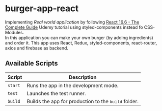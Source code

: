 # burger-app-react
Implementing *Real world application* by following [React 16.6 - The Complete Guide](https://www.udemy.com/react-the-complete-guide-incl-redux/) Udemy tutorial using styled-components instead fo CSS-Modules. <br>
In this application you can make your own burger (by adding ingredients) and order it. This app uses React, Redux, styled-components, react-router, axios and firebase as backend.
## Available Scripts

Script          | Description 
-----           | -----------
`start`         | Runs the app in the development mode.
`test`          | Launches the test runner.
`build`         | Builds the app for production to the `build` folder.
